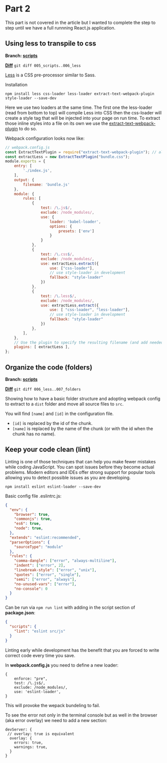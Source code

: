 # Part 2

This part is not covered in the article but I wanted to complete the step to step until we have a full runnning React.js application.

## Using less to transpile to css

**Branch: [scripts](https://github.com/scherler/Modern-JavaScript-Explained-For-Dinosaurs/tree/006_less)**

**[Diff](./diffs/005_scripts..006_less)** `git diff 005_scripts..006_less`

[Less](http://lesscss.org/) is a CSS pre-processor similar to Sass.

Installation

```npm
npm install less css-loader less-loader extract-text-webpack-plugin style-loader --save-dev
```

Here we use two loaders at the same time. The first one the less-loader (read from bottom to top) will compile Less into CSS then the css-loader will create a style tag that will be injected into your page on run time.
To extract those inline styles into a file on its own we use the [extract-text-webpack-plugin](https://github.com/webpack-contrib/extract-text-webpack-plugin) to do so.

Webpack configuration looks now like:

```javascript
// webpack.config.js
const ExtractTextPlugin = require("extract-text-webpack-plugin"); // allows to extract the generated css out of the bundle
const extractLess = new ExtractTextPlugin("bundle.css");
module.exports = {
    entry: [
        './index.js',
    ],
    output: {
        filename: 'bundle.js'
    },
    module: {
        rules: [
            {
                test: /\.js$/,
                exclude: /node_modules/,
                use: {
                    loader: 'babel-loader',
                    options: {
                        presets: ['env']
                    }
                }
            },
            {
                test: /\.css$/,
                exclude: /node_modules/,
                use: extractLess.extract({
                    use: ["css-loader"],
                    // use style-loader in development
                    fallback: "style-loader"
                })
            },
            {
                test: /\.less$/,
                exclude: /node_modules/,
                use: extractLess.extract({
                    use: [ "css-loader", "less-loader"],
                    // use style-loader in development
                    fallback: "style-loader"
                })
            },
        ],
    },
    // Use the plugin to specify the resulting filename (and add needed behavior to the compiler)
    plugins: [ extractLess ],
};
```

## Organize the code (folders)

**Branch: [scripts](https://github.com/scherler/Modern-JavaScript-Explained-For-Dinosaurs/tree/007_folders)**

**[Diff](./diffs/006_less..007_folders)** `git diff 006_less..007_folders`

Showing how to have a basic folder structure and adopting webpack config to extract to a `dist` folder and move all source files to `src`.
 
You will find `[name]` and `[id]` in the configuration file.

- `[id]` is replaced by the id of the chunk.
- `[name]` is replaced by the name of the chunk (or with the id when the chunk has no name).

## Keep your code clean (lint)

Linting is one of those techniques that can help you make fewer mistakes while coding JavaScript. You can spot issues before they become actual problems. Modern editors and IDEs offer strong support for popular tools allowing you to detect possible issues as you are developing.

```npm
npm install eslint eslint-loader --save-dev
```

Basic config file .eslintrc.js:

```json
{
  "env": {
    "browser": true,
    "commonjs": true,
    "es6": true,
    "node": true,
  },
  "extends": "eslint:recommended",
  "parserOptions": {
    "sourceType": "module"
  },
  "rules": {
    "comma-dangle": ["error", "always-multiline"],
    "indent": ["error", 2],
    "linebreak-style": ["error", "unix"],
    "quotes": ["error", "single"],
    "semi": ["error", "always"],
    "no-unused-vars": ["error"],
    "no-console": 0
  }
}
```

Can be run via `npm run lint` with adding in the script section of **package.json**:

```json
{
  "scripts": {
    "lint": "eslint src/js"
  }
}
```

Linting early while development has the benefit that you are forced to write correct code every time you save. 

In **webpack.config.js** you need to define a new loader:

```
{
    enforce: "pre",
    test: /\.js$/,
    exclude: /node_modules/,
    use: 'eslint-loader',
}
```

This will provoke the wepack bundeling to fail. 

To see the error not only in the terminal console but as well in the browser (aka error overlay) we need to add a new section:

```
devServer: {
 // overlay: true is equivalent
  overlay: {
    errors: true,
    warnings: true,
  }
}
```
